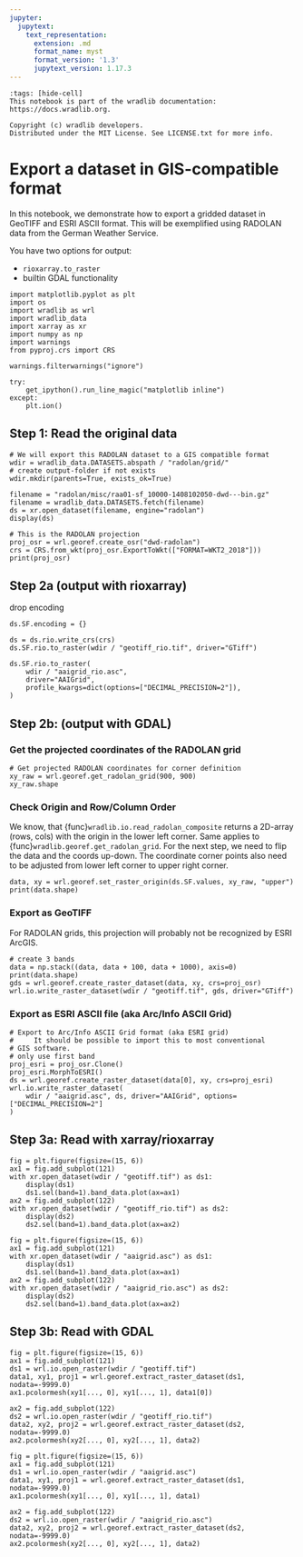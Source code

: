 ```yaml
---
jupyter:
  jupytext:
    text_representation:
      extension: .md
      format_name: myst
      format_version: '1.3'
      jupytext_version: 1.17.3
---
```


```{raw-cell}
:tags: [hide-cell]
This notebook is part of the wradlib documentation: https://docs.wradlib.org.

Copyright (c) wradlib developers.
Distributed under the MIT License. See LICENSE.txt for more info.
```

# Export a dataset in GIS-compatible format

In this notebook, we demonstrate how to export a gridded dataset in GeoTIFF and ESRI ASCII format. This will be exemplified using RADOLAN data from the German Weather Service.

You have two options for output:

- `rioxarray.to_raster`
- builtin GDAL functionality

```{code-cell} python
import matplotlib.pyplot as plt
import os
import wradlib as wrl
import wradlib_data
import xarray as xr
import numpy as np
import warnings
from pyproj.crs import CRS

warnings.filterwarnings("ignore")

try:
    get_ipython().run_line_magic("matplotlib inline")
except:
    plt.ion()
```

## Step 1: Read the original data

```{code-cell} python
# We will export this RADOLAN dataset to a GIS compatible format
wdir = wradlib_data.DATASETS.abspath / "radolan/grid/"
# create output-folder if not exists
wdir.mkdir(parents=True, exists_ok=True)

filename = "radolan/misc/raa01-sf_10000-1408102050-dwd---bin.gz"
filename = wradlib_data.DATASETS.fetch(filename)
ds = xr.open_dataset(filename, engine="radolan")
display(ds)
```

```{code-cell} python
# This is the RADOLAN projection
proj_osr = wrl.georef.create_osr("dwd-radolan")
crs = CRS.from_wkt(proj_osr.ExportToWkt(["FORMAT=WKT2_2018"]))
print(proj_osr)
```

## Step 2a (output with rioxarray)


drop encoding

```{code-cell} python
ds.SF.encoding = {}
```

```{code-cell} python
ds = ds.rio.write_crs(crs)
ds.SF.rio.to_raster(wdir / "geotiff_rio.tif", driver="GTiff")
```

```{code-cell} python
ds.SF.rio.to_raster(
    wdir / "aaigrid_rio.asc",
    driver="AAIGrid",
    profile_kwargs=dict(options=["DECIMAL_PRECISION=2"]),
)
```

## Step 2b: (output with GDAL)

### Get the projected coordinates of the RADOLAN grid

```{code-cell} python
# Get projected RADOLAN coordinates for corner definition
xy_raw = wrl.georef.get_radolan_grid(900, 900)
xy_raw.shape
```

### Check Origin and Row/Column Order

We know, that {func}`wradlib.io.read_radolan_composite` returns a 2D-array (rows, cols) with the origin in the lower left corner. Same applies to {func}`wradlib.georef.get_radolan_grid`. For the next step, we need to flip the data and the coords up-down. The coordinate corner points also need to be adjusted from lower left corner to upper right corner.

```{code-cell} python
data, xy = wrl.georef.set_raster_origin(ds.SF.values, xy_raw, "upper")
print(data.shape)
```

### Export as GeoTIFF

For RADOLAN grids, this projection will probably not be recognized by
ESRI ArcGIS.

```{code-cell} python
# create 3 bands
data = np.stack((data, data + 100, data + 1000), axis=0)
print(data.shape)
gds = wrl.georef.create_raster_dataset(data, xy, crs=proj_osr)
wrl.io.write_raster_dataset(wdir / "geotiff.tif", gds, driver="GTiff")
```

### Export as ESRI ASCII file (aka Arc/Info ASCII Grid)

```{code-cell} python
# Export to Arc/Info ASCII Grid format (aka ESRI grid)
#     It should be possible to import this to most conventional
# GIS software.
# only use first band
proj_esri = proj_osr.Clone()
proj_esri.MorphToESRI()
ds = wrl.georef.create_raster_dataset(data[0], xy, crs=proj_esri)
wrl.io.write_raster_dataset(
    wdir / "aaigrid.asc", ds, driver="AAIGrid", options=["DECIMAL_PRECISION=2"]
)
```

## Step 3a: Read with xarray/rioxarray

```{code-cell} python
fig = plt.figure(figsize=(15, 6))
ax1 = fig.add_subplot(121)
with xr.open_dataset(wdir / "geotiff.tif") as ds1:
    display(ds1)
    ds1.sel(band=1).band_data.plot(ax=ax1)
ax2 = fig.add_subplot(122)
with xr.open_dataset(wdir / "geotiff_rio.tif") as ds2:
    display(ds2)
    ds2.sel(band=1).band_data.plot(ax=ax2)
```

```{code-cell} python
fig = plt.figure(figsize=(15, 6))
ax1 = fig.add_subplot(121)
with xr.open_dataset(wdir / "aaigrid.asc") as ds1:
    display(ds1)
    ds1.sel(band=1).band_data.plot(ax=ax1)
ax2 = fig.add_subplot(122)
with xr.open_dataset(wdir / "aaigrid_rio.asc") as ds2:
    display(ds2)
    ds2.sel(band=1).band_data.plot(ax=ax2)
```

## Step 3b: Read with GDAL

```{code-cell} python
fig = plt.figure(figsize=(15, 6))
ax1 = fig.add_subplot(121)
ds1 = wrl.io.open_raster(wdir / "geotiff.tif")
data1, xy1, proj1 = wrl.georef.extract_raster_dataset(ds1, nodata=-9999.0)
ax1.pcolormesh(xy1[..., 0], xy1[..., 1], data1[0])

ax2 = fig.add_subplot(122)
ds2 = wrl.io.open_raster(wdir / "geotiff_rio.tif")
data2, xy2, proj2 = wrl.georef.extract_raster_dataset(ds2, nodata=-9999.0)
ax2.pcolormesh(xy2[..., 0], xy2[..., 1], data2)
```

```{code-cell} python
fig = plt.figure(figsize=(15, 6))
ax1 = fig.add_subplot(121)
ds1 = wrl.io.open_raster(wdir / "aaigrid.asc")
data1, xy1, proj1 = wrl.georef.extract_raster_dataset(ds1, nodata=-9999.0)
ax1.pcolormesh(xy1[..., 0], xy1[..., 1], data1)

ax2 = fig.add_subplot(122)
ds2 = wrl.io.open_raster(wdir / "aaigrid_rio.asc")
data2, xy2, proj2 = wrl.georef.extract_raster_dataset(ds2, nodata=-9999.0)
ax2.pcolormesh(xy2[..., 0], xy2[..., 1], data2)
```
